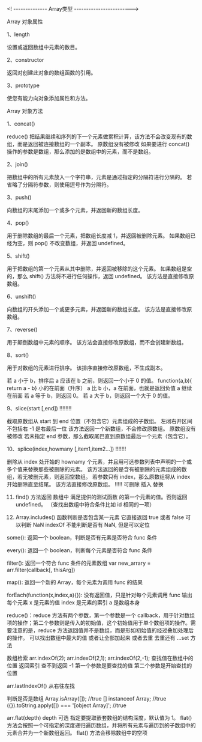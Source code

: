 <! --------------  Array类型 ------------------------>

Array 对象属性

1、length

设置或返回数组中元素的数目。

2、constructor

返回对创建此对象的数组函数的引用。

3、prototype

使您有能力向对象添加属性和方法。

Array 对象方法

1、concat()

reduce() 把结果继续和序列的下一个元素做累积计算，该方法不会改变现有的数组，而是返回被连接数组的一个副本。   原数组没有被修改
如果要进行 concat() 操作的参数是数组，那么添加的是数组中的元素，而不是数组。

2、join()

把数组中的所有元素放入一个字符串，元素是通过指定的分隔符进行分隔的。
若省略了分隔符参数，则使用逗号作为分隔符。

3、push()

向数组的末尾添加一个或多个元素，并返回新的数组长度。

4、pop()

用于删除数组的最后一个元素，把数组长度减 1，并返回被删除元素。
如果数组已经为空，则 pop() 不改变数组，并返回 undefined。

5、shift()

用于把数组的第一个元素从其中删除，并返回被移除的这个元素。
如果数组是空的，那么 shift() 方法将不进行任何操作，返回 undefined。
该方法是直接修改原数组。

6、unshift()

向数组的开头添加一个或更多元素，并返回新的数组长度。
该方法是直接修改原数组。

7、reverse()

用于颠倒数组中元素的顺序。
该方法会直接修改原数组，而不会创建新数组。

8、sort()

用于对数组的元素进行排序。
该排序直接修改原数组，不生成副本。

若 a 小于 b，排序后 a 应该在 b 之前，则返回一个小于 0 的值。  function(a,b){ return a - b} 小的在前面（升序） a 比 b 小，a 在前面，也就是返回负值 a 继续在前面
若 a 等于 b，则返回 0。
若 a 大于 b，则返回一个大于 0 的值。

9、slice(start [,end])  !!!!!!!!

截取原数组从 start 到 end 位置（不包含它）元素组成的子数组。  左闭右开区间 不包括右  -1 是右最后一位
该方法返回一个新数组，不会修改原数组。                 原数组没有被修改
若未指定 end 参数，那么截取尾巴直到原数组最后一个元素（包含它）。

10、splice(index,howmany [,item1,item2...])  !!!!!!!

删除从 index 处开始的 hownamy 个元素，并且用可选参数列表中声明的一个或多个值来替换那些被删除的元素。
该方法返回的是含有被删除的元素组成的数组，若无被删元素，则返回空数组。
若参数只有 index，那么原数组将从 index 开始删除直至结尾。
该方法直接修改原数组。  !!!!!   可删除 插入 替换

11. find() 方法返回 数组中 满足提供的测试函数 的第一个元素的值。否则返回 undefined。 （查找出数组中符合条件比如 id 相同的一项）

12. Array.includes() 函数判断是否包含某一元素 它直接返回 true 或者 false 可以判断 NaN  indexOf 不能判断是否有 NaN, 但是可以定位

some(): 返回一个 boolean，判断是否有元素是否符合 func 条件

every(): 返回一个 boolean，判断每个元素是否符合 func 条件

filter(): 返回一个符合 func 条件的元素数组 var new_arrary = arr.filter(callback[, thisArg])

map(): 返回一个新的 Array，每个元素为调用 func 的结果

forEach(function(x,index,a){}): 没有返回值，只是针对每个元素调用 func        输出每个元素
x 是元素的值  index 是元素的索引  a 是数组本身

reduce()：reduce 方法有两个参数，第一个参数是一个 callback，用于针对数组项的操作；第二个参数则是传入的初始值，这个初始值用于单个数组项的操作。需要注意的是，reduce 方法返回值并不是数组，而是形如初始值的经过叠加处理后的操作。
可以找出数组中最大的值  或者让全部加起来   或者去重 去重还有 ...set 方法

数组检索
arr.indexOf(2);
arr.indexOf(2,1);
arr.indexOf(2,-1);
查找值在数组中的位置 返回索引 查不到返回 -1
第一个参数是要查找的值 第二个参数是开始查找的位置

arr.lastIndexOf()
从右往左找

判断是否是数组
Array.isArray([]);  //true
[] instanceof Array;  //true
({}).toString.apply([]) === '[object Array]';  //true

arr.flat(depth) depth 可选 指定要提取嵌套数组的结构深度，默认值为 1。
flat() 方法会按照一个可指定的深度递归遍历数组，并将所有元素与遍历到的子数组中的元素合并为一个新数组返回。
flat() 方法会移除数组中的空项
